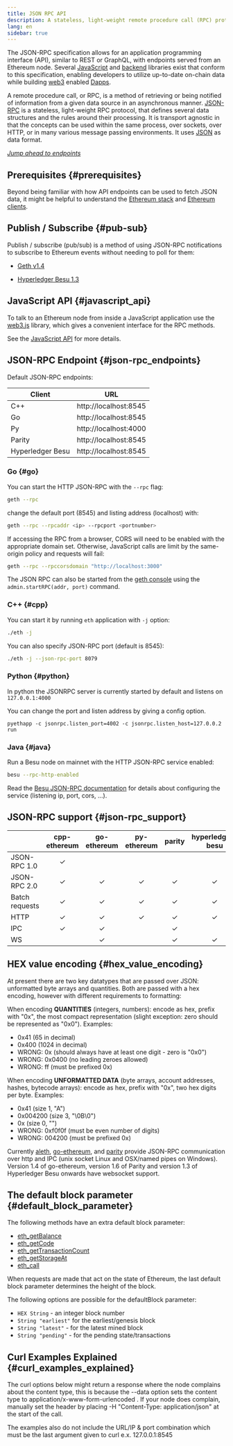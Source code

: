 ```yaml
---
title: JSON RPC API
description: A stateless, light-weight remote procedure call (RPC) protocol
lang: en
sidebar: true
---
```


The JSON-RPC specification allows for an application programming interface (API), similar to REST or GraphQL, with endpoints served from an Ethereum node. Several [JavaScript](/developers/docs/apis/javascript/#available-libraries) and [backend](/developers/docs/apis/backend/#available-libraries) libraries exist that conform to this specification, enabling developers to utilize up-to-date on-chain data while building [web3](/developers/docs/web2-vs-web3/) enabled [Dapps](/glossary/#dapp).

A remote procedure call, or RPC, is a method of retrieving or being notified of information from a given data source in an asynchronous manner. [JSON-RPC](http://www.jsonrpc.org/specification) is a stateless, light-weight RPC protocol, that defines several data structures and the rules around their processing. It is transport agnostic in that the concepts can be used within the same process, over sockets, over HTTP, or in many various message passing environments. It uses [JSON](http://json.org/) as data format.

_[Jump ahead to endpoints](/developers/docs/apis/json-rpc/endpoints/)_

## Prerequisites {#prerequisites}

Beyond being familiar with how API endpoints can be used to fetch JSON data, it might be helpful to understand the [Ethereum stack](/developers/docs/ethereum-stack/) and [Ethereum clients](/developers/docs/nodes-and-clients/).

## Publish / Subscribe {#pub-sub}

Publish / subscribe (pub/sub) is a method of using JSON-RPC notifications to subscribe to Ethereum events without needing to poll for them:

- [Geth v1.4](https://geth.ethereum.org/docs/rpc/pubsub)

- [Hyperledger Besu 1.3](https://besu.hyperledger.org/en/stable/HowTo/Interact/APIs/RPC-PubSub/)

## JavaScript API {#javascript_api}

To talk to an Ethereum node from inside a JavaScript application use the [web3.js](https://github.com/ChainSafe/web3.js) library, which gives a convenient interface for the RPC methods.

See the [JavaScript API](/developers/docs/apis/javascript) for more details.

## JSON-RPC Endpoint {#json-rpc_endpoints}

Default JSON-RPC endpoints:

| Client           |          URL          |
| ---------------- | :-------------------: |
| C++              | http://localhost:8545 |
| Go               | http://localhost:8545 |
| Py               | http://localhost:4000 |
| Parity           | http://localhost:8545 |
| Hyperledger Besu | http://localhost:8545 |

### Go {#go}

You can start the HTTP JSON-RPC with the `--rpc` flag:

```bash
geth --rpc
```

change the default port (8545) and listing address (localhost) with:

```bash
geth --rpc --rpcaddr <ip> --rpcport <portnumber>
```

If accessing the RPC from a browser, CORS will need to be enabled with the appropriate domain set. Otherwise, JavaScript calls are limit by the same-origin policy and requests will fail:

```bash
geth --rpc --rpccorsdomain "http://localhost:3000"
```

The JSON RPC can also be started from the [geth console](https://geth.ethereum.org/docs/interface/javascript-console) using the `admin.startRPC(addr, port)` command.

### C++ {#cpp}

You can start it by running `eth` application with `-j` option:

```bash
./eth -j
```

You can also specify JSON-RPC port (default is 8545):

```bash
./eth -j --json-rpc-port 8079
```

### Python {#python}

In python the JSONRPC server is currently started by default and listens on `127.0.0.1:4000`

You can change the port and listen address by giving a config option.

`pyethapp -c jsonrpc.listen_port=4002 -c jsonrpc.listen_host=127.0.0.2 run`

### Java {#java}

Run a Besu node on mainnet with the HTTP JSON-RPC service enabled:

```bash
besu --rpc-http-enabled
```

Read the [Besu JSON-RPC documentation](https://besu.hyperledger.org/HowTo/Interact/APIs/Using-JSON-RPC-API/) for details about configuring the service (listening ip, port, cors, ...).

## JSON-RPC support {#json-rpc_support}

|                | cpp-ethereum | go-ethereum | py-ethereum |  parity  | hyperledger-besu |
| -------------- | :----------: | :---------: | :---------: | :------: | :--------------: |
| JSON-RPC 1.0   |   &#x2713;   |             |             |          |                  |
| JSON-RPC 2.0   |   &#x2713;   |  &#x2713;   |  &#x2713;   | &#x2713; |     &#x2713;     |
| Batch requests |   &#x2713;   |  &#x2713;   |  &#x2713;   | &#x2713; |     &#x2713;     |
| HTTP           |   &#x2713;   |  &#x2713;   |  &#x2713;   | &#x2713; |     &#x2713;     |
| IPC            |   &#x2713;   |  &#x2713;   |             | &#x2713; |                  |
| WS             |              |  &#x2713;   |             | &#x2713; |     &#x2713;     |

## HEX value encoding {#hex_value_encoding}

At present there are two key datatypes that are passed over JSON: unformatted byte arrays and quantities. Both are passed with a hex encoding, however with different requirements to formatting:

When encoding **QUANTITIES** (integers, numbers): encode as hex, prefix with "0x", the most compact representation (slight exception: zero should be represented as "0x0"). Examples:

- 0x41 (65 in decimal)
- 0x400 (1024 in decimal)
- WRONG: 0x (should always have at least one digit - zero is "0x0")
- WRONG: 0x0400 (no leading zeroes allowed)
- WRONG: ff (must be prefixed 0x)

When encoding **UNFORMATTED DATA** (byte arrays, account addresses, hashes, bytecode arrays): encode as hex, prefix with "0x", two hex digits per byte. Examples:

- 0x41 (size 1, "A")
- 0x004200 (size 3, "\0B\0")
- 0x (size 0, "")
- WRONG: 0xf0f0f (must be even number of digits)
- WRONG: 004200 (must be prefixed 0x)

Currently [aleth](https://github.com/ethereum/aleth), [go-ethereum](https://github.com/ethereum/go-ethereum), and [parity](https://github.com/paritytech/parity) provide JSON-RPC communication over http and IPC (unix socket Linux and OSX/named pipes on Windows). Version 1.4 of go-ethereum, version 1.6 of Parity and version 1.3 of Hyperledger Besu onwards have websocket support.

## The default block parameter {#default_block_parameter}

The following methods have an extra default block parameter:

- [eth_getBalance](/developers/docs/apis/json-rpc/endpoints/#eth_getbalance)
- [eth_getCode](/developers/docs/apis/json-rpc/endpoints/#eth_getcode)
- [eth_getTransactionCount](/developers/docs/apis/json-rpc/endpoints/#eth_gettransactioncount)
- [eth_getStorageAt](/developers/docs/apis/json-rpc/endpoints/#eth_getstorageat)
- [eth_call](/developers/docs/apis/json-rpc/endpoints/#eth_call)

When requests are made that act on the state of Ethereum, the last default block parameter determines the height of the block.

The following options are possible for the defaultBlock parameter:

- `HEX String` - an integer block number
- `String "earliest"` for the earliest/genesis block
- `String "latest"` - for the latest mined block
- `String "pending"` - for the pending state/transactions

## Curl Examples Explained {#curl_examples_explained}

The curl options below might return a response where the node complains about the content type, this is because the --data option sets the content type to application/x-www-form-urlencoded . If your node does complain, manually set the header by placing -H "Content-Type: application/json" at the start of the call.

The examples also do not include the URL/IP & port combination which must be the last argument given to curl e.x. 127.0.0.1:8545

